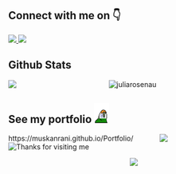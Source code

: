 
<h2> Connect with me on 👇</h2>
<a href="https://www.linkedin.com/in/julia-rosenau-9b2678214/" target="_blank">
<img src="https://ziadoua.github.io/m3-Markdown-Badges/badges/LinkedIn/linkedin2.svg" />
</a>
<a href="https://www.instagram.com/juliarosenau?igsh=MXdpcDJvMmoxaTlvbQ%3D%3D&utm_source=qr">
<img src="https://ziadoua.github.io/m3-Markdown-Badges/badges/Instagram/instagram2.svg" />
</a>

<br/> 

<h2> Github Stats </h2> 
<a href="https://github.com/juliarosenau/github-readme-stats"><img align="left" width="40%" src="https://github-readme-stats.vercel.app/api/top-langs/?username=juliarosenau&layout=compact&theme=tokyonight" /></a>
<img width="55%" src="https://github-readme-streak-stats.herokuapp.com/?user=juliarosenau&theme=tokyonight" alt="juliarosenau" />
<br/>


<h2>See my portfolio <img src="https://raw.githubusercontent.com/ItsAnunesS/ItsAnunesS/master/src/img/parrots/flags/indiaparrot.gif" width="30" height="40"/></h2>
https://muskanrani.github.io/Portfolio/
<img align='right' src='https://user-images.githubusercontent.com/5713670/87202985-820dcb80-c2b6-11ea-9f56-7ec461c497c3.gif' width='200"'>
<!-- <img align='right' src='https://user-images.githubusercontent.com/5713670/87202985-820dcb80-c2b6-11ea-9f56-7ec461c497c3.gif' width='200'> -->

<img height="120" alt="Thanks for visiting me" width="100%" src="https://raw.githubusercontent.com/BrunnerLivio/brunnerlivio/master/images/marquee.svg" />
<p align="center">
  <img src="https://capsule-render.vercel.app/api?type=waving&color=gradient&height=60&section=footer&width=100"/>
</p>
